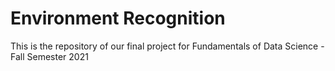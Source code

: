 # Environment Recognition

This is the repository of our final project for Fundamentals of Data Science - Fall Semester 2021

